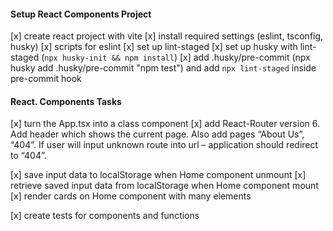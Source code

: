 #### Setup React Components Project
[x] create react project with vite
[x] install required settings (eslint, tsconfig, husky)
[x] scripts for eslint
[x] set up lint-staged
[x] set up husky with lint-staged (`npx husky-init && npm install`)
[x] add .husky/pre-commit (npx husky add .husky/pre-commit "npm test") and add `npx lint-staged` inside pre-commit hook

#### React. Components Tasks
[x] turn the App.tsx into a class component
[x] add React-Router version 6. Add header which shows the current page. Also add pages “About Us”, “404”. If user will input unknown route into url – application should redirect to “404”.

[x] save input data to localStorage when Home component unmount
[x] retrieve saved input data from localStorage when Home component mount
[x] render cards on Home component with many elements

[x] create tests for components and functions